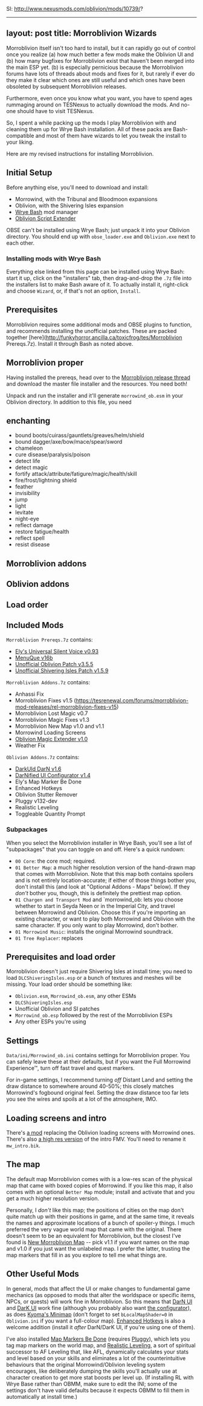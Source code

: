 SI:
http://www.nexusmods.com/oblivion/mods/10739/?

---
layout: post
title: Morroblivion Wizards
---

Morroblivion itself isn't too hard to install, but it can rapidly go out of control once you realize (a) how much better a few mods make the Oblivion UI and (b) how many bugfixes for Morroblivion exist that haven't been merged into the main ESP yet. (b) is especially pernicious because the Morroblivion forums have lots of threads about mods and fixes for it, but rarely if ever do they make it clear which ones are still useful and which ones have been obsoleted by subsequent Morroblivion releases.

Furthermore, even once you know what you want, you have to spend ages rummaging around on TESNexus to actually download the mods. And no-one should have to visit TESNexus.

So, I spent a while packing up the mods I play Morroblivion with and cleaning them up for Wrye Bash installation. All of these packs are Bash-compatible and most of them have wizards to let you tweak the install to your liking.

Here are my revised instructions for installing Morroblivion.

## Initial Setup

Before anything else, you'll need to download and install:

 * Morrowind, with the Tribunal and Bloodmoon expansions
 * Oblivion, with the Shivering Isles expansion
 * [Wrye Bash](https://github.com/wrye-bash/wrye-bash/releases) mod manager
 * [Oblivion Script Extender](http://obse.silverlock.org/)

OBSE can't be installed using Wrye Bash; just unpack it into your Oblivion directory. You should end up with `obse_loader.exe` and `Oblivion.exe` next to each other.

### Installing mods with Wrye Bash

Everything else linked from this page can be installed using Wrye Bash: start it up, click on the "installers" tab, then drag-and-drop the `.7z` file into the installers list to make Bash aware of it. To actually install it, right-click and choose `Wizard`, or, if that's not an option, `Install`.

## Prerequisites

Morroblivion requires some additional mods and OBSE plugins to function, and recommends installing the unofficial patches. These are packed together [here](http://funkyhorror.ancilla.ca/toxicfrog/tes/Morroblivion Prereqs.7z). Install it through Bash as noted above.

## Morroblivion proper

Having installed the prereqs, head over to the [Morroblivion release thread](http://tesrenewal.com/forums/morroblivion/mods/753) and download the master file installer and the resources. You need both!

Unpack and run the installer and it'll generate `morrowind_ob.esm` in your Oblivion directory. In addition to this file, you need

## enchanting

- bound boots/cuirass/gauntlets/greaves/helm/shield
- bound dagger/axe/bow/mace/spear/sword
- chameleon
- cure disease/paralysis/poison
- detect life
- detect magic
- fortify attack/attribute/fatigure/magic/health/skill
- fire/frost/lightning shield
- feather
- invisibility
- jump
- light
- levitate
- night-eye
- reflect damage
- restore fatigue/health
- reflect spell
- resist disease



## Morroblivion addons
## Oblivion addons
## Load order
## Included Mods

`Morroblivion Prereqs.7z` contains:

  * [Ely's Universal Silent Voice v0.93](http://www.nexusmods.com/oblivion/mods/16622/?)
  * [MenuQue v16b](http://www.nexusmods.com/oblivion/mods/32200/?)
  * [Unofficial Oblivion Patch v3.5.5](http://www.nexusmods.com/oblivion/mods/5296/?)
  * [Unofficial Shivering Isles Patch v1.5.9](http://www.nexusmods.com/oblivion/mods/10739/?)

`Morroblivion Addons.7z` contains:

  * Anhassi Fix
  * Morroblivion Fixes v1.5 (https://tesrenewal.com/forums/morroblivion-mod-releases/rel-morroblivion-fixes-v15)
  * Morroblivion Lost Magic v0.7
  * Morroblivion Magic Fixes v1.3
  * Morroblivion New Map v1.0 and v1.1
  * Morrowind Loading Screens
  * [Oblivion Magic Extender v1.0](http://www.nexusmods.com/oblivion/mods/31981/?)
  * Weather Fix

`Oblivion Addons.7z` contains:

  * [DarkUId DarN v1.6](http://www.nexusmods.com/oblivion/mods/11280/?)
  * [DarNified UI Configurator v1.4](http://www.nexusmods.com/oblivion/mods/34792/?)
  * Ely's Map Marker Be Done
  * Enhanced Hotkeys
  * Oblivion Stutter Remover
  * Pluggy v132-dev
  * Realistic Leveling
  * Toggleable Quantity Prompt


### Subpackages

When you select the Morroblivion installer in Wrye Bash, you'll see a list of "subpackages" that you can toggle on and off. Here's a quick rundown:

 * `00 Core`: the core mod; required.
 * `01 Better Map`: a much higher resolution version of the hand-drawn map that comes with Morroblivion. Note that this map both contains spoilers and is not entirely location-accurate; if either of those things bother you, don't install this (and look at "Optional Addons - Maps" below). If they *don't* bother you, though, this is definitely the prettiest map option.
 * `01 Chargen and Transport Mod` and `morrowind_ob: lets you choose whether to start in Seyda Neen or in the Imperial City, and travel between Morrowind and Oblivion. Choose this if you're importing an existing character, or want to play both Morrowind and Oblivion with the same character. If you only want to play Morrowind, don't bother.
 * `01 Morrowind Music`: installs the original Morrowind soundtrack.
 * `01 Tree Replacer`: replaces

## Prerequisites and load order

Morroblivion doesn't just require Shivering Isles at install time; you need to load `DLCShiveringIsles.esp` or a bunch of textures and meshes will be missing. Your load order should be something like:

 * `Oblivion.esm`, `Morrowind_ob.esm`, any other ESMs
 * `DLCShiveringIsles.esp`
 * Unofficial Oblivion and SI patches
 * `Morrowind_ob.esp` followed by the rest of the Morroblivion ESPs
 * Any other ESPs you're using

## Settings

`Data/ini/Morrowind_ob.ini` contains settings for Morroblivion proper. You can safely leave these at their defaults, but if you want the Full Morrowind Experience™, turn off fast travel and quest markers.

For in-game settings, I recommend turning *off* Distant Land and setting the draw distance to somewhere around 40-50%; this closely matches Morrowind's fogbound original feel. Setting the draw distance too far lets you see the wires and spoils at a lot of the atmosphere, IMO.

## Loading screens and intro

There's [a mod](https://tesrenewal.com/forums/oblivion/morroblivion-mod-releases/3776) replacing the Oblivion loading screens with Morrowind ones. There's also [a high res version](http://www.nexusmods.com/morrowind/mods/39329/?) of the intro FMV. You'll need to rename it `mw_intro.bik`.

## The map

The default map Morroblivion comes with is a low-res scan of the physical map that came with boxed copies of Morrowind. If you like this map, it also comes with an optional `Better Map` module; install and activate that and you get a much higher resolution version.

Personally, I *don't* like this map; the positions of cities on the map don't quite match up with their positions in game, and at the same time, it reveals the names and approximate locations of a bunch of spoiler-y things. I much preferred the very vague world map that came with the original. There doesn't seem to be an equivalent for Morroblivion, but the closest I've found is [New Morroblivion Map](http://www.nexusmods.com/oblivion/mods/40283/?) -- pick v1.1 if you want names on the map and v1.0 if you just want the unlabeled map. I prefer the latter, trusting the map markers that fill in as you explore to tell me what things are.

## Other Useful Mods

In general, mods that affect the UI or make changes to fundamental game mechanics (as opposed to mods that alter the worldspace or specific items, NPCs, or quests) will work fine in Morroblivion. So this means that [DarN UI](http://www.nexusmods.com/oblivion/mods/10763/?) and [DarK UI](http://www.nexusmods.com/oblivion/mods/11280/?) work fine (although you probably also want [the configurator](http://www.nexusmods.com/oblivion/mods/34792/?)), as does [Kyoma's Minimap](http://www.nexusmods.com/oblivion/mods/26220/?) (don't forget to set `bLocalMapShader=0` in `Oblivion.ini` if you want a full-colour map). [Enhanced Hotkeys](http://www.nexusmods.com/oblivion/mods/34735/?) is also a welcome addition (install it *after* DarN/DarK UI, if you're using one of them).

I've also installed [Map Markers Be Done](http://www.nexusmods.com/oblivion/mods/18501/?) (requires [Pluggy](http://www.nexusmods.com/oblivion/mods/23979/?)), which lets you tag map markers on the world map, and [Realistic Leveling](http://www.nexusmods.com/oblivion/mods/13879/?), a sort of spiritual successor to AF Leveling that, like AFL, dynamically calculates your stats and level based on your skills and eliminates a lot of the counterintuitive behaviours that the original Morrowind/Oblivion leveling system encourages, like deliberately dumping the skills you'll actually use at character creation to get more stat boosts per level up. (If installing RL with Wrye Base rather than OBMM, make sure to edit the INI; some of the settings don't have valid defaults because it expects OBMM to fill them in automatically at install time.)
